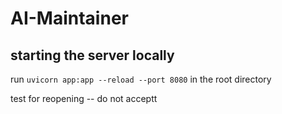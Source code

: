 # AI-Maintainer

## starting the server locally

run `uvicorn app:app --reload --port 8080` in the root directory

test for reopening -- do not acceptt
